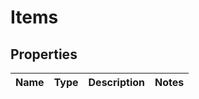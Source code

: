 
# Items

## Properties
Name | Type | Description | Notes
------------ | ------------- | ------------- | -------------



